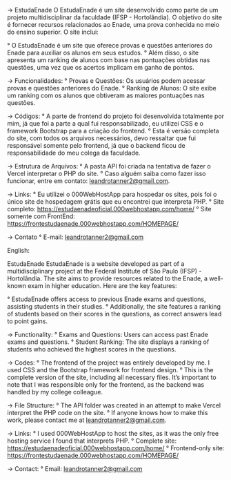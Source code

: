 -> EstudaEnade
O EstudaEnade é um site desenvolvido como parte de um projeto multidisciplinar da faculdade (IFSP - Hortolândia). O objetivo do site é fornecer recursos relacionados ao Enade, uma prova conhecida no meio do ensino superior. O site inclui:

° O EstudaEnade é um site que oferece provas e questões anteriores do Enade para auxiliar os alunos em seus estudos.
° Além disso, o site apresenta um ranking de alunos com base nas pontuações obtidas nas questões, uma vez que os acertos implicam em ganho de pontos.

-> Funcionalidades:
° Provas e Questões: Os usuários podem acessar provas e questões anteriores do Enade.
° Ranking de Alunos: O site exibe um ranking com os alunos que obtiveram as maiores pontuações nas questões.

-> Códigos:
° A parte de frontend do projeto foi desenvolvida totalmente por mim, já que foi a parte a qual fui responsabilizado, eu utilizei CSS e o framework Bootstrap para a criação do frontend.
° Esta é versão completa do site, com todos os arquivos necessários, devo ressaltar que fui responsável somente pelo frontend, já que o backend ficou de responsabilidade do meu colega da faculdade.

-> Estrutura de Arquivos:
° A pasta API foi criada na tentativa de fazer o Vercel interpretar o PHP do site.
° Caso alguém saiba como fazer isso funcionar, entre em contato: leandrotanner2@gmail.com.

-> Links:
° Eu utilizei o 000WebHostApp para hospedar os sites, pois foi o único site de hospedagem grátis que eu encontrei que interpreta PHP.
° Site completo: https://estudaenadeoficial.000webhostapp.com/home/
° Site somente com FrontEnd: https://frontestudaenade.000webhostapp.com/HOMEPAGE/

-> Contato
° E-mail: leandrotanner2@gmail.com

English:

EstudaEnade
EstudaEnade is a website developed as part of a multidisciplinary project at the Federal Institute of São Paulo (IFSP) - Hortolândia. The site aims to provide resources related to the Enade, a well-known exam in higher education. Here are the key features:

° EstudaEnade offers access to previous Enade exams and questions, assisting students in their studies.
° Additionally, the site features a ranking of students based on their scores in the questions, as correct answers lead to point gains.

-> Functionality:
° Exams and Questions: Users can access past Enade exams and questions.
° Student Ranking: The site displays a ranking of students who achieved the highest scores in the questions.

-> Codes:
° The frontend of the project was entirely developed by me. I used CSS and the Bootstrap framework for frontend design.
° This is the complete version of the site, including all necessary files. It’s important to note that I was responsible only for the frontend, as the backend was handled by my college colleague.

-> File Structure:
° The API folder was created in an attempt to make Vercel interpret the PHP code on the site.
° If anyone knows how to make this work, please contact me at leandrotanner2@gmail.com.

-> Links:
° I used 000WebHostApp to host the sites, as it was the only free hosting service I found that interprets PHP.
° Complete site: https://estudaenadeoficial.000webhostapp.com/home/
° Frontend-only site: https://frontestudaenade.000webhostapp.com/HOMEPAGE/

-> Contact:
° Email: leandrotanner2@gmail.com
